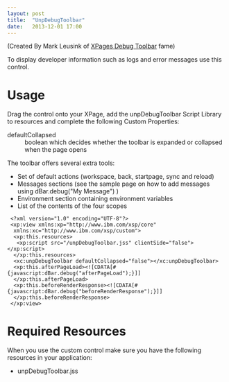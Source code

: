 ```yaml
---
layout: post
title:  "UnpDebugToolbar"
date:   2013-12-01 17:00
---
```


(Created By Mark Leusink of [XPages Debug Toolbar](http://www.openntf.org/internal/home.nsf/project.xsp?action=openDocument&name=XPage%20Debug%20Toolbar) fame)

To display developer information such as logs and error messages use this control.

# Usage

Drag the control onto your XPage, add the unpDebugToolbar Script Library to resources and complete the following Custom Properties:

<dl class="dl-horizontal">
	<dt>defaultCollapsed</dt><dd>boolean which decides whether the toolbar is expanded or collapsed when the page opens</dd>
</dl>

The toolbar offers several extra tools:

* Set of default actions (workspace, back, startpage, sync and reload)
* Messages sections (see the sample page on how to add messages using dBar.debug("My Message") )
* Environment section containing environment variables
* List of the contents of the four scopes

<pre class="CICodeFormatter" ><code class="CICodeFormatter"> &lt;?xml version="1.0" encoding="UTF-8"?&gt;  
 &lt;xp:view xmlns:xp="http://www.ibm.com/xsp/core"  
  xmlns:xc="http://www.ibm.com/xsp/custom"&gt;  
  &lt;xp:this.resources&gt;  
   &lt;xp:script src="/unpDebugToolbar.jss" clientSide="false"&gt;&lt;/xp:script&gt;  
  &lt;/xp:this.resources&gt;  
  &lt;xc:unpDebugToolbar defaultCollapsed="false"&gt;&lt;/xc:unpDebugToolbar&gt;  
  &lt;xp:this.afterPageLoad&gt;&lt;![CDATA[#{javascript:dBar.debug("afterPageLoad");}]]  
  &lt;/xp:this.afterPageLoad&gt;  
  &lt;xp:this.beforeRenderResponse&gt;&lt;![CDATA[#{javascript:dBar.debug("beforeRenderResponse");}]]  
  &lt;/xp:this.beforeRenderResponse&gt;  
 &lt;/xp:view&gt;  
</code></pre>

# Required Resources
When you use the custom control make sure you have the following resources in your application:

* unpDebugToolbar.jss